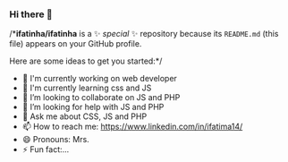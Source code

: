 ### Hi there 👋

/***ifatinha/ifatinha** is a ✨ _special_ ✨ repository because its `README.md` (this file) appears on your GitHub profile.

Here are some ideas to get you started:*/

- 🔭 I'm currently working on web developer 
- 🌱 I'm currently learning css and JS
- 👯 I’m looking to collaborate on JS and PHP
- 🤔 I’m looking for help with JS and PHP
- 💬 Ask me about CSS, JS and PHP
- 📫 How to reach me: https://www.linkedin.com/in/ifatima14/
- 😄 Pronouns: Mrs.
- ⚡ Fun fact:...
